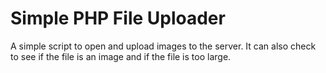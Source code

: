 # Simple PHP File Uploader
A simple script to open and upload images to the server.
It can also check to see if the file is an image and if the file is too large.
